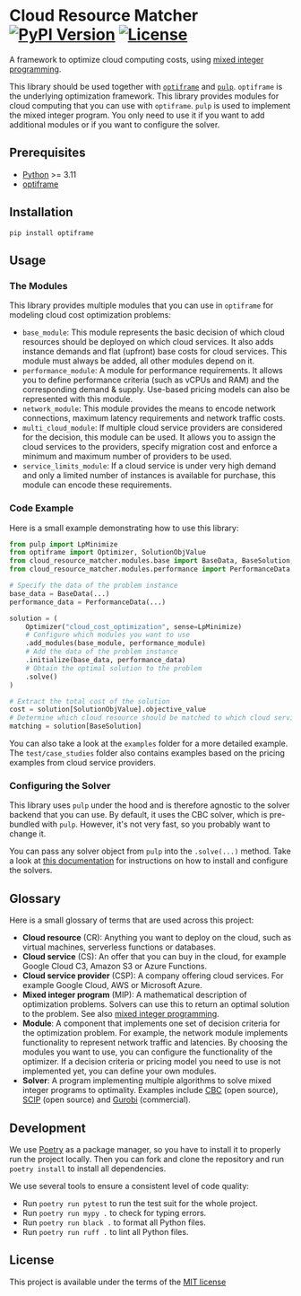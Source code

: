 # Cloud Resource Matcher [![PyPI Version](https://img.shields.io/pypi/v/cloud_resource_matcher)](https://pypi.org/project/cloud_resource_matcher/) [![License](https://img.shields.io/github/license/TimJentzsch/cloud_resource_matcher)](./LICENSE)

A framework to optimize cloud computing costs, using [mixed integer programming](https://en.wikipedia.org/wiki/Integer_programming).

This library should be used together with [`optiframe`](https://github.com/TimJentzsch/optiframe) and [`pulp`](https://github.com/coin-or/pulp).
`optiframe` is the underlying optimization framework. This library provides modules for cloud computing that you can use with `optiframe`.
`pulp` is used to implement the mixed integer program. You only need to use it if you want to add additional modules or if you want to configure the solver.

## Prerequisites

- [Python](https://www.python.org/downloads/) >= 3.11
- [optiframe](https://github.com/TimJentzsch/optiframe)

## Installation

```cli
pip install optiframe
```

## Usage

### The Modules

This library provides multiple modules that you can use in `optiframe` for modeling cloud cost optimization problems:

- `base_module`: This module represents the basic decision of which cloud resources should be deployed on which cloud services.
    It also adds instance demands and flat (upfront) base costs for cloud services.
    This module must always be added, all other modules depend on it.
- `performance_module`: A module for performance requirements.
    It allows you to define performance criteria (such as vCPUs and RAM) and the corresponding demand & supply.
    Use-based pricing models can also be represented with this module.
- `network_module`: This module provides the means to encode network connections, maximum latency requirements and network traffic costs.
- `multi_cloud_module`: If multiple cloud service providers are considered for the decision, this module can be used.
    It allows you to assign the cloud services to the providers, specify migration cost and enforce a minimum and maximum number of providers to be used.
- `service_limits_module`: If a cloud service is under very high demand and only a limited number of instances is available for purchase, this module can encode these requirements.

### Code Example

Here is a small example demonstrating how to use this library:

```py
from pulp import LpMinimize
from optiframe import Optimizer, SolutionObjValue
from cloud_resource_matcher.modules.base import BaseData, BaseSolution, base_module
from cloud_resource_matcher.modules.performance import PerformanceData, performance_module

# Specify the data of the problem instance
base_data = BaseData(...)
performance_data = PerformanceData(...)

solution = (
    Optimizer("cloud_cost_optimization", sense=LpMinimize)
    # Configure which modules you want to use
    .add_modules(base_module, performance_module)
    # Add the data of the problem instance
    .initialize(base_data, performance_data)
    # Obtain the optimal solution to the problem
    .solve()
)

# Extract the total cost of the solution
cost = solution[SolutionObjValue].objective_value
# Determine which cloud resource should be matched to which cloud service
matching = solution[BaseSolution]
```

You can also take a look at the `examples` folder for a more detailed example.
The `test/case_studies` folder also contains examples based on the pricing examples from cloud service providers.

### Configuring the Solver

This library uses `pulp` under the hood and is therefore agnostic to the solver backend that you can use.
By default, it uses the CBC solver, which is pre-bundled with `pulp`.
However, it's not very fast, so you probably want to change it.

You can pass any solver object from `pulp` into the `.solve(...)` method.
Take a look at [this documentation](https://coin-or.github.io/pulp/guides/how_to_configure_solvers.html) for instructions on how to install and configure the solvers.

## Glossary

Here is a small glossary of terms that are used across this project:

- **Cloud resource** (CR): Anything you want to deploy on the cloud, such as virtual machines, serverless functions or databases.
- **Cloud service** (CS): An offer that you can buy in the cloud, for example Google Cloud C3, Amazon S3 or Azure Functions.
- **Cloud service provider** (CSP): A company offering cloud services. For example Google Cloud, AWS or Microsoft Azure.
- **Mixed integer program** (MIP): A mathematical description of optimization problems.
    Solvers can use this to return an optimal solution to the problem.
    See also [mixed integer programming](https://en.wikipedia.org/wiki/Integer_programming).
- **Module**: A component that implements one set of decision criteria for the optimization problem.
    For example, the network module implements functionality to represent network traffic and latencies.
    By choosing the modules you want to use, you can configure the functionality of the optimizer.
    If a decision criteria or pricing model you need to use is not implemented yet, you can define your own modules.
- **Solver**: A program implementing multiple algorithms to solve mixed integer programs to optimality.
    Examples include [CBC](https://github.com/coin-or/Cbc) (open source), [SCIP](https://www.scipopt.org/) (open source) and [Gurobi](https://www.gurobi.com/solutions/gurobi-optimizer/) (commercial).

## Development

We use [Poetry](https://python-poetry.org/docs/#installation) as a package manager, so you have to install it to properly run the project locally.
Then you can fork and clone the repository and run `poetry install` to install all dependencies.

We use several tools to ensure a consistent level of code quality:

- Run `poetry run pytest` to run the test suit for the whole project.
- Run `poetry run mypy .` to check for typing errors.
- Run `poetry run black .` to format all Python files.
- Run `poetry run ruff .` to lint all Python files.

## License

This project is available under the terms of the [MIT license](./LICENSE)
